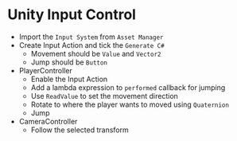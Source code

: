 # Unity Input Control

- Import the `Input System` from `Asset Manager`
- Create Input Action and tick the `Generate C#`
    - Movement should be `Value` and `Vector2`
    - Jump should be `Button`
- PlayerController
    - Enable the Input Action
    - Add a lambda expression to `performed` callback for jumping
    - Use `ReadValue` to set the movement direction
    - Rotate to where the player wants to moved using `Quaternion`
    - Jump
- CameraController
    - Follow the selected transform
